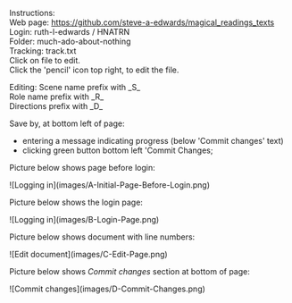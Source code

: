 Instructions:<br/>
Web page:   https://github.com/steve-a-edwards/magical_readings_texts<br/>
Login:      ruth-l-edwards / HNATRN<br/>
Folder:     much-ado-about-nothing<br/>
Tracking:   track.txt<br/>
Click on file to edit.<br/>
Click the 'pencil' icon top right, to edit the file.<br/>
<p/>
Editing:
Scene name prefix with    _S_<br/>
Role name prefix with     _R_<br/>
Directions prefix with    _D_<br/>

Save by, at bottom left of page:
- entering a message indicating progress (below 'Commit changes' text) 
- clicking green button bottom left 'Commit Changes;

<p/>
Picture below shows page before login:
<p/>
![Logging in](images/A-Initial-Page-Before-Login.png)

<p/>
Picture below shows the login page:
<p/>
![Logging in](images/B-Login-Page.png)

<p/>
Picture below shows document with line numbers:
<p/>
![Edit document](images/C-Edit-Page.png)

<p/>
Picture below shows <i>Commit changes</i> section at bottom of page:
<p/>
![Commit changes](images/D-Commit-Changes.png)
